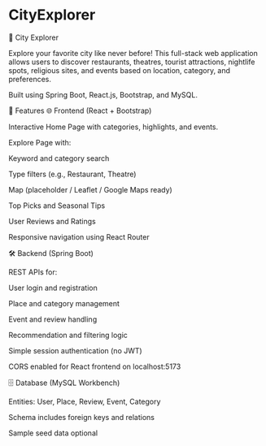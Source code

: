 # CityExplorer

🌆 City Explorer

Explore your favorite city like never before! This full-stack web application allows users to discover restaurants, theatres, tourist attractions, nightlife spots, religious sites, and events based on location, category, and preferences.

Built using Spring Boot, React.js, Bootstrap, and MySQL.

🚀 Features
🌐 Frontend (React + Bootstrap)

Interactive Home Page with categories, highlights, and events.

Explore Page with:

Keyword and category search

Type filters (e.g., Restaurant, Theatre)

Map (placeholder / Leaflet / Google Maps ready)

Top Picks and Seasonal Tips

User Reviews and Ratings

Responsive navigation using React Router

🛠 Backend (Spring Boot)

REST APIs for:

User login and registration

Place and category management

Event and review handling

Recommendation and filtering logic

Simple session authentication (no JWT)

CORS enabled for React frontend on localhost:5173

🗄 Database (MySQL Workbench)

Entities: User, Place, Review, Event, Category

Schema includes foreign keys and relations

Sample seed data optional
